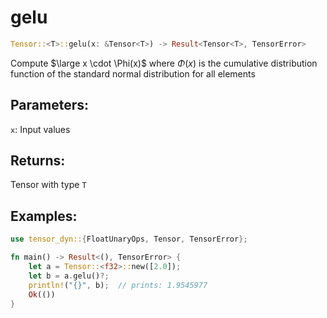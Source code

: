 # gelu
```rust
Tensor::<T>::gelu(x: &Tensor<T>) -> Result<Tensor<T>, TensorError>
```
Compute $\large x \cdot \Phi(x)$ where $\Phi(x)$ is the cumulative distribution function of the standard normal distribution for all elements

## Parameters:
`x`: Input values

## Returns:
Tensor with type `T`

## Examples:
```rust
use tensor_dyn::{FloatUnaryOps, Tensor, TensorError};

fn main() -> Result<(), TensorError> {
    let a = Tensor::<f32>::new([2.0]);
    let b = a.gelu()?;
    println!("{}", b);  // prints: 1.9545977
    Ok(())
}
```